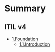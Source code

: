 # Summary

## ITIL v4

* [1.Foundation](/foundation/000.index.md)
   * [1.1.Introduction](/foundation/001.introduction.md)